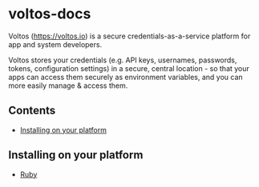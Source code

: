 # voltos-docs
Voltos (https://voltos.io) is a secure credentials-as-a-service platform for app and system developers.

Voltos stores your credentials (e.g. API keys, usernames, passwords, tokens, configuration settings) in a secure, central location - so that your apps can access them securely as environment variables, and you can more easily manage & access them.

## Contents
* [Installing on your platform](#installing-on-your-platform)

## Installing on your platform
* [Ruby](https://github.com/gluio/voltos-ruby/)
